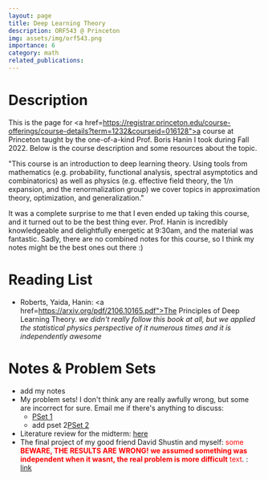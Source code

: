 ```yaml
---
layout: page
title: Deep Learning Theory
description: ORF543 @ Princeton
img: assets/img/orf543.png
importance: 6
category: math
related_publications: 
---
```


# Description
This is the page for <a href=https://registrar.princeton.edu/course-offerings/course-details?term=1232&courseid=016128">a course at Princeton</a> taught by the one-of-a-kind Prof. Boris Hanin I took during Fall 2022. Below is the course description and some resources about the topic.

"This course is an introduction to deep learning theory. Using tools from mathematics (e.g. probability, functional analysis, spectral asymptotics and combinatorics) as well as physics (e.g. effective field theory, the 1/n expansion, and the renormalization group) we cover topics in approximation theory, optimization, and generalization."

It was a complete surprise to me that I even ended up taking this course, and it turned out to be the best thing ever. Prof. Hanin is incredibly knowledgeable and delightfully energetic at 9:30am, and the material was fantastic. Sadly, there are no combined notes for this course, so I think my notes might be the best ones out there :) 

# Reading List
- Roberts, Yaida, Hanin: <a href=https://arxiv.org/pdf/2106.10165.pdf">The Principles of Deep Learning Theory</a>. *we didn't really follow this book at all, but we applied the statistical physics perspective of it numerous times and it is independently awesome*

# Notes & Problem Sets
- add my notes
- My problem sets! I don't think any are really awfully wrong, but some are incorrect for sure. Email me if there's anything to discuss:
    - <a href="/assets/pdf/orf543/ps1.pdf">PSet 1</a>
    - add pset 2<a href="/assets/pdf/mat425/ps2.pdf">PSet 2</a>
- Literature review for the midterm: <a href="/assets/pdf/orf543/litreview.pdf">here</a>
- The final project of my good friend David Shustin and myself: <span style="color:red">some **BEWARE, THE RESULTS ARE WRONG! we assumed something was independent when it wasnt, the real problem is more difficult** text</span>. : <a href="/assets/pdf/orf543/finalproject.pdf">link</a>
